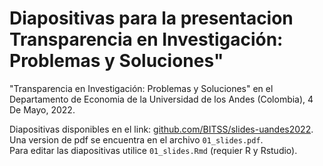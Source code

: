# Diapositivas para la presentacion Transparencia en Investigación: Problemas y Soluciones"


"Transparencia en Investigación: Problemas y Soluciones" en el Departamento de Economia de la Universidad de los Andes (Colombia), 4 De Mayo, 2022.  

Diapositivas disponibles en el link: [github.com/BITSS/slides-uandes2022](https://github.com/BITSS/slides-uandes2022).   
Una version de pdf se encuentra en el archivo `01_slides.pdf`.  
Para editar las diapositivas utilice `01_slides.Rmd` (requier R y Rstudio).   
